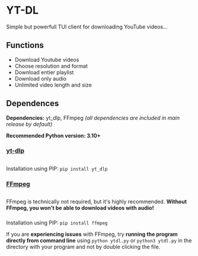 # YT-DL
Simple but powerfull TUI client for downloading YouTube videos...

## Functions
- Download Youtube videos
- Choose resolution and format
- Download entier playlist
- Download only audio
- Unlimited video length and size

## Dependences
**Dependencies:** yt_dlp, FFmpeg
_(all dependencies are included in main release by default)_

**Recommended Python version: 3.10+**



### [**yt-dlp**](https://github.com/yt-dlp/yt-dlp)
##
Installation using PIP:
`pip install yt_dlp`


### [**FFmpeg**](https://ffmpeg.org/)
##
FFmpeg is technically not required, but it's highly recommended. **Without FFmpeg, you won't be able to download videos with audio!**
###
Installation using PIP:
`pip install ffmpeg`

If you are **experiencing issues** with FFmpeg, try **running the program directly from command line** using `python ytdl.py` or `python3 ytdl.py` in the directory with your program and not by double clicking the file.
